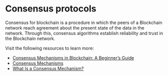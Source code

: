 # Consensus protocols

Consensus for blockchain is a procedure in which the peers of a Blockchain network reach agreement about the present state of the data in the network. Through this, consensus algorithms establish reliability and trust in the Blockchain network. 

Visit the following resources to learn more:

- [Consensus Mechanisms in Blockchain: A Beginner’s Guide](https://crypto.com/university/consensus-mechanisms-in-blockchain)
- [Consensus Mechanisms](https://ethereum.org/en/developers/docs/consensus-mechanisms/)
- [What Is a Consensus Mechanism?](https://www.coindesk.com/learn/what-is-a-consensus-mechanism/)
